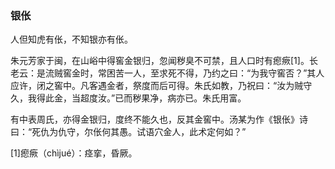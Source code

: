 <script type="text/javascript">
    var head = document.getElementsByTagName('head')[0];
    cssURL = '/public/article_1.css';
    linkTag = document.createElement('link');
    linkTag.href = cssURL;
    linkTag.setAttribute('type','text/css');
    linkTag.setAttribute('rel','stylesheet');
    head.appendChild(linkTag);
</script>
### 银伥

人但知虎有伥，不知银亦有伥。

朱元芳家于闽，在山峪中得窖金银归，忽闻秽臭不可禁，且人口时有瘛瘚[1]。长老云：是流贼窖金时，常困苦一人，至求死不得，乃约之曰：“为我守窖否？”其人应许，闭之窖中。凡客遇金者，祭度而后可得。朱氏如教，乃祝曰：“汝为贼守久，我得此金，当超度汝。”已而秽果净，病亦已。朱氏用富。

有中表周氏，亦得金银归，度终不能久也，反其金窖中。汤某为作《银伥》诗曰：“死仇为仇守，尔伥何其愚。试语穴金人，此术定何如？”

[1]瘛瘚（chìjué）：痉挛，昏厥。

